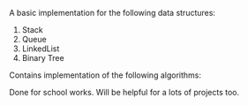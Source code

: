 
A basic implementation for the following data structures:
1. Stack
2. Queue
3. LinkedList
4. Binary Tree

Contains implementation of the following algorithms:
<Will be updated soon>


Done for school works. Will be helpful for a lots of projects too.